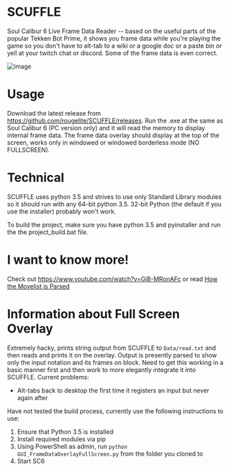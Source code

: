 # SCUFFLE
Soul Calibur 6 Live Frame Data Reader -- based on the useful parts of the popular Tekken Bot Prime, it shows you frame data while you're playing the game so you don't have to alt-tab to a wiki or a google doc or a paste bin or yell at your twitch chat or <character> discord. Some of the frame data is even correct.

![image](https://user-images.githubusercontent.com/44570288/47742019-b740ca00-dc49-11e8-8f68-938c418bbaa3.png)

# Usage

Download the latest release from https://github.com/rougelite/SCUFFLE/releases. Run the .exe at the same as Soul Calibur 6 (PC version only) and it will read the memory to display internal frame data. The frame data overlay should display at the top of the screen, works only in windowed or windowed borderless mode (NO FULLSCREEN).

# Technical

SCUFFLE uses python 3.5 and strives to use only Standard Library modules so it should run with any 64-bit python 3.5. 32-bit Python (the default if you use the installer) probably won't work.

To build the project, make sure you have python 3.5 and pyinstaller and run the the project_build.bat file.

# I want to know more!

Check out https://www.youtube.com/watch?v=GjB-MRonAFc or read [How the Movelist is Parsed](__HowTheMovelistBytesWork.md)

# Information about Full Screen Overlay
Extremely hacky, prints string output from SCUFFLE to `Data/read.txt` and then reads and prints it on the overlay.
Output is presently parsed to show only the input notation and its frames on block. 
Need to get this working in a basic manner first and then work to more elegantly integrate it into SCUFFLE. 
Current problems:
* Alt-tabs back to desktop the first time it registers an input but never again after

Have not tested the build process, currently use the following instructions to use:
1. Ensure that Python 3.5 is installed
2. Install required modules via pip
3. Using PowerShell as admin, run `python GUI_FrameDataOverlayFullScreen.py` from the folder you cloned to
4. Start SC6

